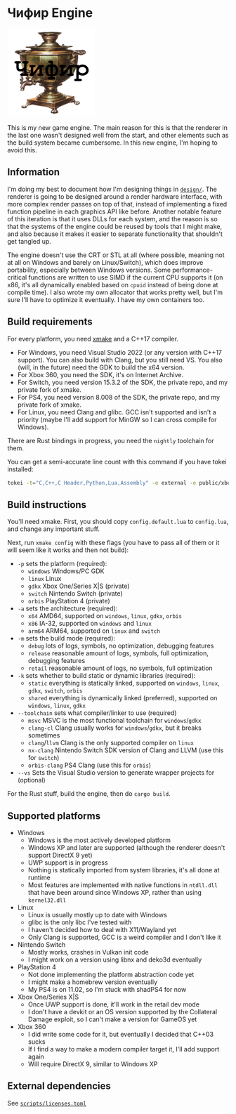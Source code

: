 # Чифир Engine

<img src="chifir.png" width="200" />

This is my new game engine. The main reason for this is that the renderer in the last one wasn't designed well from the
start, and other elements such as the build system became cumbersome. In this new engine, I'm hoping to avoid this.

## Information

I'm doing my best to document how I'm designing things in [`design/`](design/engine.typ). The renderer is going to be
designed around a render hardware interface, with more complex render passes on top of that, instead of implementing
a fixed function pipeline in each graphics API like before. Another notable feature of this iteration is that it uses
DLLs for each system, and the reason is so that the systems of the engine could be reused by tools that I might make,
and also because it makes it easier to separate functionality that shouldn't get tangled up.

The engine doesn't use the CRT or STL at all (where possible, meaning not at all on Windows and barely on Linux/Switch),
which does improve portability, especially between Windows versions. Some performance-critical functions are written to use
SIMD if the current CPU supports it (on x86, it's all dynamically enabled based on `cpuid` instead of being done at compile
time). I also wrote my own allocator that works pretty well, but I'm sure I'll have to optimize it eventually. I have my own
containers too.

## Build requirements

For every platform, you need [xmake](https://xmake.io) and a C++17 compiler.

- For Windows, you need Visual Studio 2022 (or any version with C++17 support). You can also build with Clang, but you still
  need VS. You also (will, in the future) need the GDK to build the x64 version.
- For Xbox 360, you need the SDK, it's on Internet Archive.
- For Switch, you need version 15.3.2 of the SDK, the private repo, and my private fork of xmake.
- For PS4, you need version 8.008 of the SDK, the private repo, and my private fork of xmake.
- For Linux, you need Clang and glibc. GCC isn't supported and isn't a priority (maybe I'll add support for MinGW so I can
  cross compile for Windows).

There are Rust bindings in progress, you need the `nightly` toolchain for them.

You can get a semi-accurate line count with this command if you have tokei installed:
```sh
tokei -t="C,C++,C Header,Python,Lua,Assembly" -e external -e public/xbox
```

## Build instructions

You'll need xmake. First, you should copy `config.default.lua` to `config.lua`, and change any important stuff.

Next, run `xmake config` with these flags (you have to pass all of them or it will seem like it works and then not build):

- `-p` sets the platform (required):
  - `windows` Windows/PC GDK
  - `linux` Linux
  - `gdkx` Xbox One/Series X|S (private)
  - `switch` Nintendo Switch (private)
  - `orbis` PlayStation 4 (private)
- `-a` sets the architecture (required):
  - `x64` AMD64, supported on `windows`, `linux`, `gdkx`, `orbis`
  - `x86` IA-32, supported on `windows` and `linux`
  - `arm64` ARM64, supported on `linux` and `switch`
- `-m` sets the build mode (required):
  - `debug` lots of logs, symbols, no optimization, debugging features
  - `release` reasonable amount of logs, symbols, full optimization, debugging features
  - `retail` reasonable amount of logs, no symbols, full optimization
- `-k` sets whether to build static or dynamic libraries (required):
  - `static` everything is statically linked, supported on `windows`, `linux`, `gdkx`, `switch`, `orbis`
  - `shared` everything is dynamically linked (preferred), supported on `windows`, `linux`, `gdkx`
- `--toolchain` sets what compiler/linker to use (required)
  - `msvc` MSVC is the most functional toolchain for `windows`/`gdkx`
  - `clang-cl` Clang usually works for `windows`/`gdkx`, but it breaks sometimes
  - `clang`/`llvm` Clang is the only supported compiler on `linux`
  - `nx-clang` Nintendo Switch SDK version of Clang and LLVM (use this for `switch`)
  - `orbis-clang` PS4 Clang (use this for `orbis`)
- `--vs` Sets the Visual Studio version to generate wrapper projects for (optional)

For the Rust stuff, build the engine, then do `cargo build`.

## Supported platforms

- Windows
  - Windows is the most actively developed platform
  - Windows XP and later are supported (although the renderer doesn't support DirectX 9 yet)
  - UWP support is in progress
  - Nothing is statically imported from system libraries, it's all done at runtime
  - Most features are implemented with native functions in `ntdll.dll` that have been around since Windows XP, rather than using `kernel32.dll`
- Linux
  - Linux is usually mostly up to date with Windows
  - glibc is the only libc I've tested with
  - I haven't decided how to deal with X11/Wayland yet
  - Only Clang is supported, GCC is a weird compiler and I don't like it
- Nintendo Switch
  - Mostly works, crashes in Vulkan init code
  - I might work on a version using libnx and deko3d eventually
- PlayStation 4
  - Not done implementing the platform abstraction code yet
  - I might make a homebrew version eventually
  - My PS4 is on 11.02, so I'm stuck with shadPS4 for now
- Xbox One/Series X|S
  - Once UWP support is done, it'll work in the retail dev mode
  - I don't have a devkit or an OS version supported by the Collateral Damage exploit, so I can't make a version for GameOS yet
- Xbox 360
  - I did write some code for it, but eventually I decided that C++03 sucks
  - If I find a way to make a modern compiler target it, I'll add support again
  - Will require DirectX 9, similar to Windows XP

## External dependencies
See [`scripts/licenses.toml`](scripts/licenses.toml)
